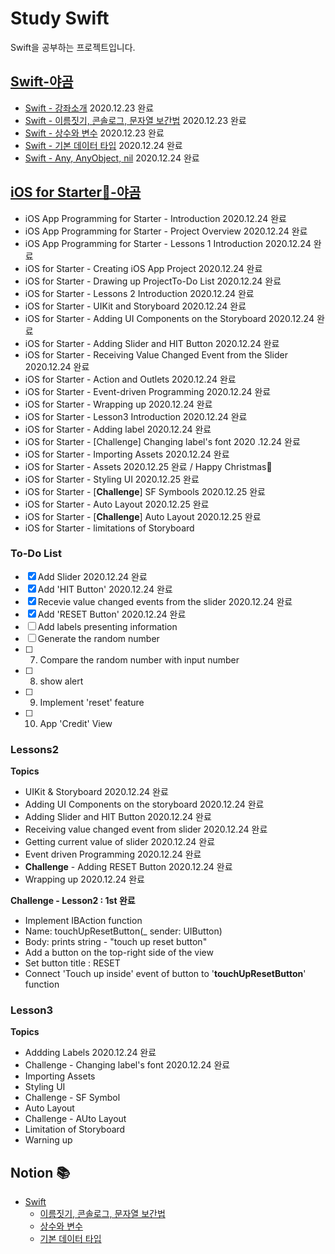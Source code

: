 # Study Swift

Swift을 공부하는 프로젝트입니다.

## [**Swift-야곰**](https://yagom.github.io/swift_basic/)
- [Swift - 강좌소개](https://yagom.github.io/swift_basic/contents/00_introduction/) 2020.12.23 완료
- [Swift - 이름짓기, 콘솔로그, 문자열 보간법](https://yagom.github.io/swift_basic/contents/00_introduction/console_log/) 2020.12.23 완료
- [Swift - 상수와 변수](https://yagom.github.io/swift_basic/contents/01_let_var/) 2020.12.23 완료
- [Swift - 기본 데이터 타입](https://www.youtube.com/watch?v=3qu7gpzE9IE&list=PLz8NH7YHUj_ZmlgcSETF51Z9GSSU6Uioy&index=4) 2020.12.24 완료
- [Swift - Any, AnyObject, nil](https://www.youtube.com/watch?v=1QV4-B5ibd4&list=PLz8NH7YHUj_ZmlgcSETF51Z9GSSU6Uioy&index=5) 2020.12.24 완료

## [**iOS for Starter📱-야곰**](https://www.youtube.com/playlist?list=PLz8NH7YHUj_ZF2oja5rP4Sow5KK1zf2yk)
- iOS App Programming for Starter - Introduction 2020.12.24 완료
- iOS App Programming for Starter - Project Overview 2020.12.24 완료
- iOS App Programming for Starter - Lessons 1 Introduction 2020.12.24 완료
- iOS for Starter - Creating iOS App Project 2020.12.24 완료
- iOS for Starter - Drawing up ProjectTo-Do List 2020.12.24 완료
- iOS for Starter - Lessons 2 Introduction 2020.12.24 완료
- iOS for Starter - UIKit and Storyboard 2020.12.24 완료
- iOS for Starter - Adding UI Components on the Storyboard 2020.12.24 완료
- iOS for Starter - Adding Slider and HIT Button 2020.12.24 완료
- iOS for Starter - Receiving Value Changed Event from the Slider 2020.12.24 완료
- iOS for Starter - Action and Outlets 2020.12.24 완료
- iOS for Starter - Event-driven Programming 2020.12.24 완료
- iOS for Starter - Wrapping up 2020.12.24 완료
- iOS for Starter - Lesson3 Introduction 2020.12.24 완료
- iOS for Starter - Adding label 2020.12.24 완료
- iOS for Starter - [Challenge] Changing label's font 2020
.12.24 완료
- iOS for Starter - Importing Assets 2020.12.24 완료
- iOS for Starter - Assets 2020.12.25 완료 / Happy Christmas🎄
- iOS for Starter - Styling UI 2020.12.25 완료
- iOS for Starter - [**Challenge**] SF Symbools 2020.12.25 완료
- iOS for Starter - Auto Layout 2020.12.25 완료
- iOS for Starter - [**Challenge**] Auto Layout 2020.12.25 완료
- iOS for Starter - limitations of Storyboard

### To-Do List
- [X] Add Slider 2020.12.24 완료  
- [X] Add 'HIT Button' 2020.12.24 완료  
- [X] Recevie value changed events from the slider 2020.12.24 완료  
- [X] Add 'RESET Button' 2020.12.24 완료  
- [ ] Add labels presenting information  
- [ ] Generate the random number  
- [ ] 7. Compare the random number with input number  
- [ ] 8. show alert  
- [ ] 9. Implement 'reset' feature  
- [ ] 10. App 'Credit' View  

### Lessons2 
**Topics**
- UIKit & Storyboard 2020.12.24 완료
- Adding UI Components on the storyboard 2020.12.24 완료
- Adding Slider and HIT Button 2020.12.24 완료
- Receiving value changed event from slider 2020.12.24 완료
- Getting current value of slider 2020.12.24 완료
- Event driven Programming 2020.12.24 완료
- **Challenge** - Adding RESET Button 2020.12.24 완료
- Wrapping up 2020.12.24 완료

**Challenge - Lesson2 : 1st 완료**
- Implement IBAction function 
- Name: touchUpResetButton(_ sender: UIButton)
- Body: prints string - "touch up reset button"
- Add a button on the top-right side of the view
- Set button title : RESET
- Connect 'Touch up inside' event of button to '**touchUpResetButton**' function

### Lesson3
**Topics**
- Addding Labels 2020.12.24 완료
- Challenge - Changing label's font 2020.12.24 완료
- Importing Assets
- Styling UI
- Challenge - SF Symbol
- Auto Layout
- Challenge - AUto Layout
- Limitation of Storyboard
- Warning up


## Notion 📚
- [Swift](https://www.notion.so/hyunsang0625/Swift-f1963564412f47e896b7f0f5e25b3d54)
  - [이름짓기, 콘솔로그, 문자열 보간법](https://www.notion.so/hyunsang0625/3b2c2bc5199e48608743a40fed9e02a7)
  - [상수와 변수](https://www.notion.so/hyunsang0625/442580b3e09147bfabc8cc55fa5f852d)
  - [기본 데이터 타입](https://www.notion.so/hyunsang0625/b08cb2733def41aa926e5ac5bb7ccbaa)